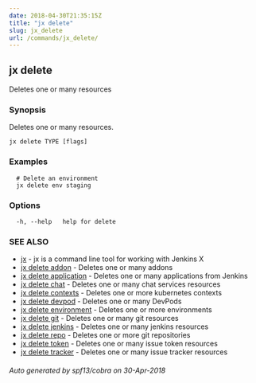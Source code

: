 ```yaml
---
date: 2018-04-30T21:35:15Z
title: "jx delete"
slug: jx_delete
url: /commands/jx_delete/
---
```

## jx delete

Deletes one or many resources

### Synopsis

Deletes one or many resources.

```
jx delete TYPE [flags]
```

### Examples

```
  # Delete an environment
  jx delete env staging
```

### Options

```
  -h, --help   help for delete
```

### SEE ALSO

* [jx](/commands/jx/)	 - jx is a command line tool for working with Jenkins X
* [jx delete addon](/commands/jx_delete_addon/)	 - Deletes one or many addons
* [jx delete application](/commands/jx_delete_application/)	 - Deletes one or many applications from Jenkins
* [jx delete chat](/commands/jx_delete_chat/)	 - Deletes one or many chat services resources
* [jx delete contexts](/commands/jx_delete_contexts/)	 - Deletes one or more kubernetes contexts
* [jx delete devpod](/commands/jx_delete_devpod/)	 - Deletes one or many DevPods
* [jx delete environment](/commands/jx_delete_environment/)	 - Deletes one or more environments
* [jx delete git](/commands/jx_delete_git/)	 - Deletes one or many git resources
* [jx delete jenkins](/commands/jx_delete_jenkins/)	 - Deletes one or many jenkins resources
* [jx delete repo](/commands/jx_delete_repo/)	 - Deletes one or more git repositories
* [jx delete token](/commands/jx_delete_token/)	 - Deletes one or many issue token resources
* [jx delete tracker](/commands/jx_delete_tracker/)	 - Deletes one or many issue tracker resources

###### Auto generated by spf13/cobra on 30-Apr-2018
